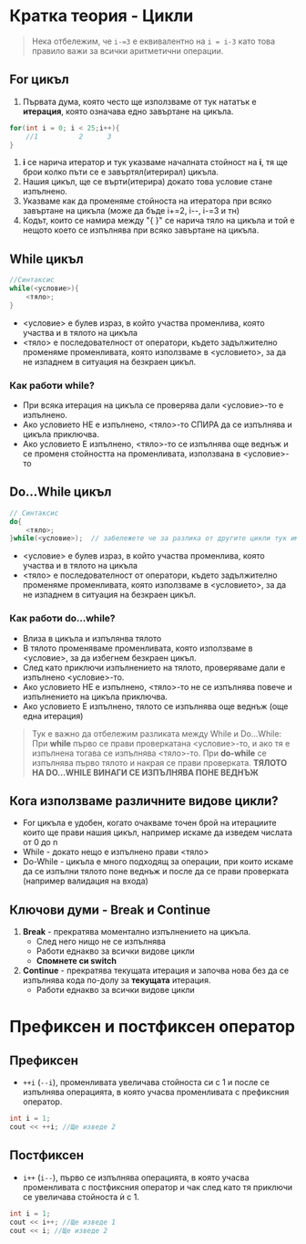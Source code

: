 # Кратка теория - Цикли

> Нека отбележим, че `i-=3` е еквивалентно на `i = i-3` като това правило важи за всички аритметични операции.

## For цикъл

1. Първата дума, която често ще използваме от тук нататък е **итерация**, която означава едно завъртане на цикъла.

```C++
for(int i = 0; i < 25;i++){
    //1          2      3
}
```
   1. **i** се нарича итератор и тук указваме началната стойност на **i**, тя ще брои колко пъти се е завъртял(итерирал) цикъла.
   2. Нашия цикъл, ще се върти(итерира) докато това условие стане изпълнено.
   3. Указваме как да променяме стойноста на итератора при всяко завъртане на цикъла (може да бъде i+=2, i--, i-=3 и тн)
   4. Кодът, които се намира между "{ }" се нарича тяло на цикъла и той е нещото което се изпълнява при всяко завъртане на цикъла. 

## While цикъл

```C++
//Синтаксис
while(<условие>){
    <тяло>;
}
```
- <условие> е булев израз, в който участва променлива, която участва и в тялото на цикъла
- <тяло> е последователност от оператори, където задължително променяме променливата, която използваме в <условието>, за да не изпаднем в ситуация на безкраен цикъл.

### Как работи while?

- При всяка итерация на цикъла се проверява дали <условие>-то е изпълнено.
- Ако условието НЕ е изпълнено, <тяло>-то СПИРА да се изпълнява и цикъла приключва.
- Ако условието Е изпълнено, <тяло>-то се изпълнява още веднъж и се променя стойността на променливата, използвана в <условие>-то

## Do...While цикъл

```C++
// Синтаксис
do{
    <тяло>;
}while(<условие>);  // забележете че за разлика от другите цикли тук имаме **;** след (<условие>)
```
- <условие> е булев израз, в който участва променлива, която участва и в тялото на цикъла
- <тяло> е последователност от оператори, където задължително променяме променливата, която използваме в <условието>, за да не изпаднем в ситуация на безкраен цикъл.

### Как работи do...while?

- Влиза в цикъла и изпълянва тялото
- В тялото променяваме променливата, която използваме в <условие>, за да избегнем безкраен цикъл.
- След като приключи изпълнението на тялото, проверяваме дали е изпълнено <условие>-то.
- Ако условието НЕ е изпълнено, <тяло>-то не се изпълнява повече и изпълнението на цикъла приключва.
- Ако условието Е изпълнено, тялото се изпълнява още веднъж (още една итерация)

> Тук е важно да отбележим разликата между While и Do...While: 
> При **while** първо се прави проверкатана <условие>-то, и ако тя е изпълнена тогава се изпълнява <тяло>-то.
> При **do-while** се изпълнява първо тялото и накрая се прави проверката.
> **ТЯЛОТО НА DO...WHILE ВИНАГИ СЕ ИЗПЪЛНЯВА ПОНЕ ВЕДНЪЖ** 

## Кога използваме различните видове цикли?

- For цикъла е удобен, когато очакваме точен брой на итерациите които ще прави нашия цикъл, например искаме да изведем числата от 0 до n
- While - докато нещо е изпълнено прави <тяло>
- Do-While - цикъла е много подходящ за операции, при които искаме да се изпълни тялото поне веднъж и после да се прави проверката (например валидация на входа)

## Ключови думи - Break и Continue

1. **Break** - прекратява моментално изпълнението на цикъла.
      - След него нищо не се изпълнява
      - Работи еднакво за всички видове цикли
      - **Спомнете си switch** 
2. **Continue** - прекратява текущата итерация и започва нова без да се изпълнява кода по-долу за **текущата** итерация.
      - Работи еднакво за всички видове цикли


# Префиксен и постфиксен оператор

## Префиксен

- `++i` (`--i`), променливата увеличава стойноста си с 1 и после се изпълнява операцията, в която учасва променливата с префиксния оператор.
```C++
int i = 1;
cout << ++i; //Ще изведе 2
```

## Постфиксен
- `i++` (`i--`), първо се изпълнява операцията, в която учасва променливата с постфиксния оператор и чак след като тя приключи се увеличава стойноста ѝ с 1.
```C++
int i = 1;
cout << i++; //Ще изведе 1
cout << i; //Ще изведе 2
```